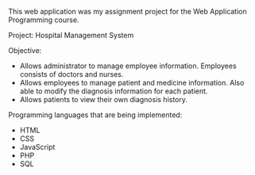 This web application was my assignment project for the Web Application Programming course. 

Project: Hospital Management System

Objective: 
- Allows administrator to manage employee information. Employees consists of doctors and nurses.
- Allows employees to manage patient and medicine information. Also able to modify the diagnosis information for each patient. 
- Allows patients to view their own diagnosis history. 

Programming languages that are being implemented: 
- HTML 
- CSS
- JavaScript
- PHP
- SQL
